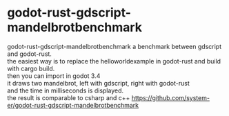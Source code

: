 # godot-rust-gdscript-mandelbrotbenchmark
godot-rust-gdscript-mandelbrotbenchmark
a benchmark between gdscript and godot-rust.   
the easiest way is to replace the helloworldexample in godot-rust and build with cargo build.   
then you can import in godot 3.4    
it draws two mandelbrot, left with gdscript, right with godot-rust    
and the time in milliseconds is displayed.   
the result is comparable to csharp and c++
https://github.com/system-er/godot-rust-gdscript-mandelbrotbenchmark
